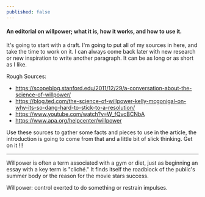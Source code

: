 ```yaml
---
published: false
---
```

####  An editorial on willpower; what it is, how it works, and how to use it. 

It's going to start with a draft. I'm going to put all of my sources in here, and take the time to work on it. I can always come back later with new research or new inspiration to write another paragraph. It can be as long or as short as I like.

Rough Sources:
- https://scopeblog.stanford.edu/2011/12/29/a-conversation-about-the-science-of-willpower/
- https://blog.ted.com/the-science-of-willpower-kelly-mcgonigal-on-why-its-so-dang-hard-to-stick-to-a-resolution/
- https://www.youtube.com/watch?v=W_fQvcBCNbA
- https://www.apa.org/helpcenter/willpower

Use these sources to gather some facts and pieces to use in the article, the introduction is going to come from that and a little bit of slick thinking. Get on it !!!

---

Willpower is often a term associated with a gym or diet, just as beginning an essay with a key term is "cliché." It finds itself the roadblock of the public's summer body or the reason for the movie stars success.


Willpower:
control exerted to do something or restrain impulses.
